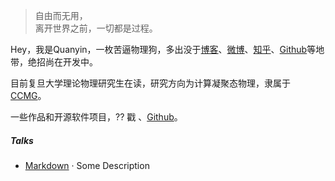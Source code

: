 > 自由而无用，  
> 离开世界之前，一切都是过程。

Hey，我是Quanyin，一枚苦逼物理狗，多出没于[博客](https://qytang326.github.io)、[微博](weibo.com/)、[知乎](https://www.zhihu.com/people/qytang326)、[Github](http://github.com/qytan326)等地带，绝招尚在开发中。

目前复旦大学理论物理研究生在读，研究方向为计算凝聚态物理，隶属于[CCMG](http://www.physics.fudan.edu.cn/tps/people/xggong/)。

一些作品和开源软件项目，?? 戳 [](link)、[Github](http://github.com/qytang326)。 


##### Talks

- [Markdown](//qytang326.github.io/blog/2017/07/06/Markdown-syntax/) · Some Description